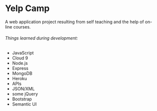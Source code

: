 # Yelp Camp

A web application project resulting from self teaching and the help of on-line courses.

###### Things learned during development:

- JavaScript
- Cloud 9
- Node.js
- Express
- MongoDB
- Heroku
- APIs
- JSON/XML
- some jQuery
- Bootstrap
- Semantic UI
